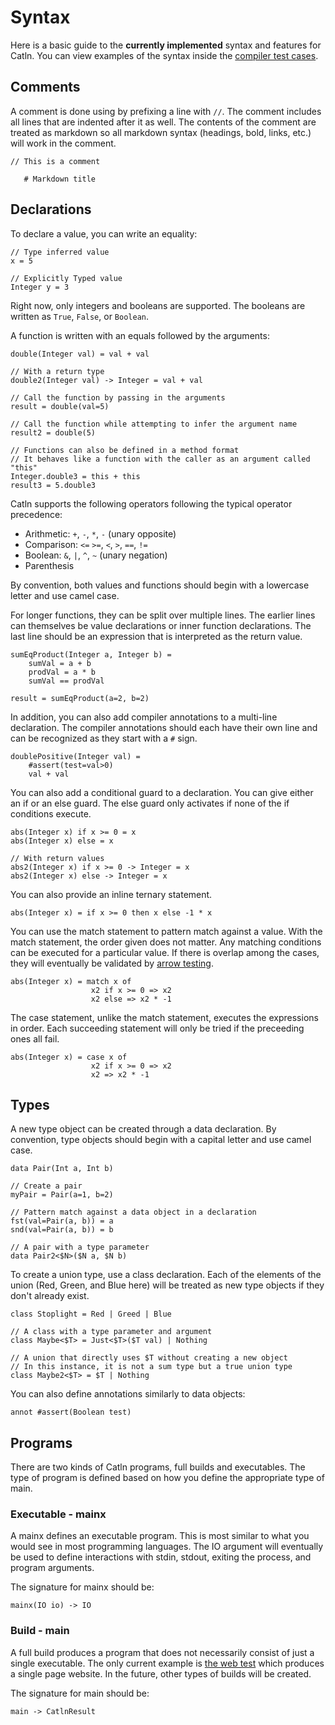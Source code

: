 # Syntax

Here is a basic guide to the **currently implemented** syntax and features for Catln.
You can view examples of the syntax inside the [compiler test cases](https://github.com/zachgk/catln/tree/master/test/code).

## Comments

A comment is done using by prefixing a line with `//`. The comment includes all lines that are indented after it as well. The contents of the comment are treated as markdown so all markdown syntax (headings, bold, links, etc.) will work in the comment.

```
// This is a comment

   # Markdown title
```

## Declarations

To declare a value, you can write an equality:

```
// Type inferred value
x = 5

// Explicitly Typed value
Integer y = 3

```

Right now, only integers and booleans are supported. The booleans are written as `True`, `False`, or `Boolean`.

A function is written with an equals followed by the arguments:

```
double(Integer val) = val + val

// With a return type
double2(Integer val) -> Integer = val + val

// Call the function by passing in the arguments
result = double(val=5)

// Call the function while attempting to infer the argument name
result2 = double(5)

// Functions can also be defined in a method format
// It behaves like a function with the caller as an argument called "this"
Integer.double3 = this + this
result3 = 5.double3
```

Catln supports the following operators following the typical operator precedence:

- Arithmetic: `+`, `-`, `*`, `-` (unary opposite)
- Comparison: `<=` `>=`, `<`, `>`, `==`, `!=`
- Boolean: `&`, `|`, `^`, `~` (unary negation)
- Parenthesis

By convention, both values and functions should begin with a lowercase letter and use camel case.

For longer functions, they can be split over multiple lines. The earlier lines can themselves be value declarations or inner function declarations. The last line should be an expression that is interpreted as the return value.

```
sumEqProduct(Integer a, Integer b) =
    sumVal = a + b
    prodVal = a * b
    sumVal == prodVal
    
result = sumEqProduct(a=2, b=2)
```

In addition, you can also add compiler annotations to a multi-line declaration. The compiler annotations should each have their own line and can be recognized as they start with a `#` sign.

```
doublePositive(Integer val) =
    #assert(test=val>0)
    val + val
```

You can also add a conditional guard to a declaration. You can give either an if or an else guard. The else guard only activates if none of the if conditions execute.

```
abs(Integer x) if x >= 0 = x
abs(Integer x) else = x

// With return values
abs2(Integer x) if x >= 0 -> Integer = x
abs2(Integer x) else -> Integer = x
```

You can also provide an inline ternary statement.

```
abs(Integer x) = if x >= 0 then x else -1 * x
```

You can use the match statement to pattern match against a value. With the match statement, the order given does not matter. Any matching conditions can be executed for a particular value. If there is overlap among the cases, they will eventually be validated by [arrow testing](philosophy/arrowTesting.md).

```
abs(Integer x) = match x of
                  x2 if x >= 0 => x2
                  x2 else => x2 * -1
```

The case statement, unlike the match statement, executes the expressions in order. Each succeeding statement will only be tried if the preceeding ones all fail.

```
abs(Integer x) = case x of
                  x2 if x >= 0 => x2
                  x2 => x2 * -1
```


## Types

A new type object can be created through a data declaration. By convention, type objects should begin with a capital letter and use camel case.

```
data Pair(Int a, Int b)

// Create a pair
myPair = Pair(a=1, b=2)

// Pattern match against a data object in a declaration
fst(val=Pair(a, b)) = a
snd(val=Pair(a, b)) = b

// A pair with a type parameter
data Pair2<$N>($N a, $N b)
```

To create a union type, use a class declaration. Each of the elements of the union (Red, Green, and Blue here) will be treated as new type objects if they don't already exist.

```
class Stoplight = Red | Greed | Blue

// A class with a type parameter and argument
class Maybe<$T> = Just<$T>($T val) | Nothing

// A union that directly uses $T without creating a new object
// In this instance, it is not a sum type but a true union type
class Maybe2<$T> = $T | Nothing
```

You can also define annotations similarly to data objects:

```
annot #assert(Boolean test)
```

## Programs

There are two kinds of Catln programs, full builds and executables. The type of program is defined based on how you define the appropriate type of main.

### Executable - mainx

A mainx defines an executable program. This is most similar to what you would see in most programming languages. The IO argument will eventually be used to define interactions with stdin, stdout, exiting the process, and program arguments.

The signature for mainx should be:

```
mainx(IO io) -> IO
```


### Build - main

A full build produces a program that does not necessarily consist of just a single executable. The only current example is [the web test](../test/build/web.ct) which produces a single page website. In the future, other types of builds will be created.

The signature for main should be:

```
main -> CatlnResult
```
